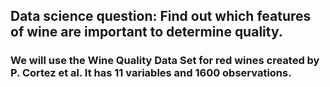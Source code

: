 ## Data science question: Find out which features of wine are important to determine quality.

### We will use the Wine Quality Data Set for red wines created by P. Cortez et al. It has 11 variables and 1600 observations.
